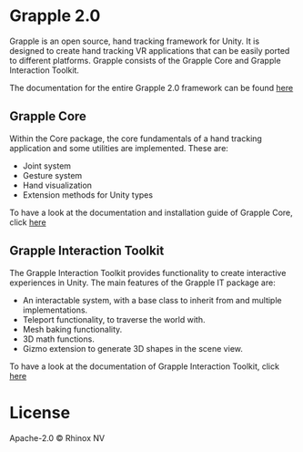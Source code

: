 # Grapple 2.0
Grapple is an open source, hand tracking framework for Unity. It is designed
to create hand tracking VR applications that can be easily ported to different platforms. Grapple consists of the
Grapple Core and Grapple Interaction Toolkit.

The documentation for the entire Grapple 2.0 framework can be found [here](https://rhinox-training.github.io/grpl-2.0/)

## Grapple Core
Within the Core package, the core fundamentals of a hand tracking application and some utilities are implemented. These
are:
- Joint system
- Gesture system
- Hand visualization
- Extension methods for Unity types

To have a look at the documentation and installation guide of Grapple Core, click [here](https://rhinox-training.github.io/grpl-2.0/pages/GRPL_Core/core.html)

## Grapple Interaction Toolkit
The Grapple Interaction Toolkit provides functionality to create interactive experiences in Unity. The main features of
the Grapple IT package are:

- An interactable system, with a base class to inherit from and multiple implementations.
- Teleport functionality, to traverse the world with.
- Mesh baking functionality.
- 3D math functions.
- Gizmo extension to generate 3D shapes in the scene view.

To have a look at the documentation of Grapple Interaction Toolkit, click [here](https://rhinox-training.github.io/grpl-2.0/pages/GRPL_IT/GrappleIT.html)


# License

Apache-2.0 © Rhinox NV
